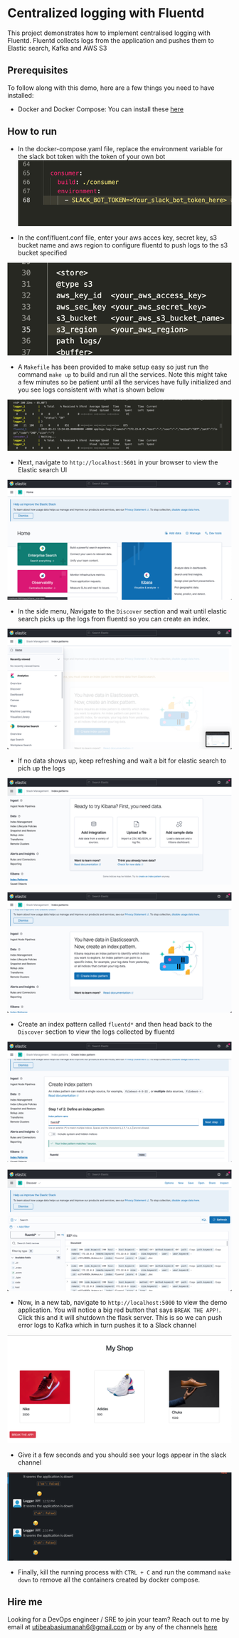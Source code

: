 # Centralized logging with Fluentd

This project demonstrates how to implement centralised logging with Fluentd. Fluentd collects logs from the application and pushes them to Elastic search, Kafka and AWS S3

## Prerequisites

To follow along with this demo, here are a few things you need to have installed:

- Docker and Docker Compose: You can install these [here](https://docs.docker.com/get-docker/)

## How to run

- In the docker-compose.yaml file, replace the environment variable for the slack bot token with the token of your own bot
![token](images/image1.png)

- In the conf/fluent.conf file, enter your aws acces key, secret key, s3 bucket name and aws region to configure fluentd to push logs to the s3 bucket specified

![token](images/image2.png)

- A `Makefile` has been provided to make setup easy so just run the command `make up` to build and run all the services. Note this might take a few minutes so be patient until all the services have fully initialized and you see logs consistent with what is shown below

![token](images/image3.png)

- Next, navigate to `http://localhost:5601` in your browser to view the Elastic search UI

![token](images/image4.png)

- In the side menu, Navigate to the `Discover` section and wait until elastic search picks up the logs from fluentd so you can create an index.

![token](images/image5.png)

- If no data shows up, keep refreshing and wait a bit for elastic search to pich up the logs

![token](images/image10.png)

![token](images/image11.png)

- Create an index pattern called `fluentd*` and then head back to the `Discover` section to view the logs collected by fluentd

![token](images/image6.png)

![token](images/image7.png)

- Now, in a new tab, navigate to `http://localhost:5000` to view the demo application. You will notice a big red button that says `BREAK THE APP!`. Click this and it will shutdown the flask server. This is so we can push error logs to Kafka which in turn pushes it to a Slack channel

![token](images/image8.png)

- Give it a few seconds and you should see your logs appear in the slack channel

![token](images/image9.png)

- Finally, kill the running process with `CTRL + C` and run the command `make down` to remove all the containers created by docker compose.

## Hire me

Looking for a DevOps engineer / SRE to join your team? Reach out to me by email at [utibeabasiumanah6@gmail.com](mailto://utibeabasiumanah6@gmail.com) or by any of the channels [here](https://linktr.ee/Utibeabasi6)
